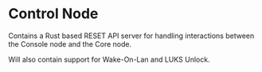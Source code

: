# Control Node
Contains a Rust based RESET API server for handling interactions between the
Console node and the Core node.

Will also contain support for Wake-On-Lan and LUKS Unlock.
